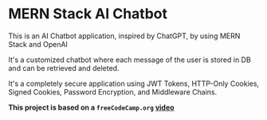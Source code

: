 # MERN Stack AI Chatbot

This is an AI Chatbot application, inspired by ChatGPT, by using MERN Stack and OpenAI

It's a customized chatbot where each message of the user is stored in DB and can be retrieved and deleted.

It's a completely secure application using JWT Tokens, HTTP-Only Cookies, Signed Cookies, Password Encryption, and Middleware Chains.

**This project is based on a `freeCodeCamp.org` [video](https://youtu.be/wrHTcjSZQ1Y?si=qH39-tl6RWBAx6ct)**

